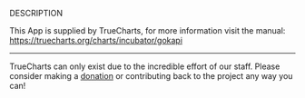 DESCRIPTION


This App is supplied by TrueCharts, for more information visit the manual: https://truecharts.org/charts/incubator/gokapi

---

TrueCharts can only exist due to the incredible effort of our staff.
Please consider making a [donation](https://truecharts.org/docs/about/sponsor) or contributing back to the project any way you can!
